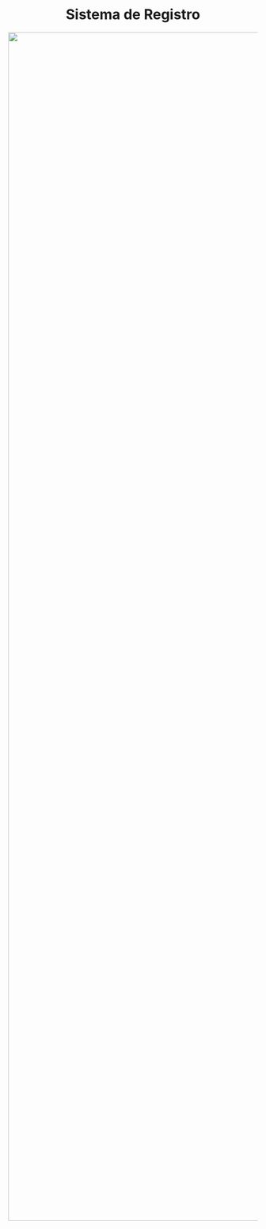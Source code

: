 <h1 align="center">Sistema de Registro</h1>

<div align="center">
    <img src="https://github.com/user-attachments/assets/b2a75330-a6b4-4812-bdf0-60be6b9fca00" alt="zarla-botica-de-la-ocho" width="2400" height="2400">
</div>

  
